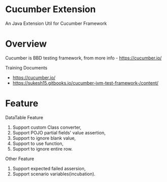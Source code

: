 # Cucumber Extension

An Java Extension Util for Cucumber Framework

# Overview
Cucumber is BBD testing framework, from more info - https://cucumber.io/

Training Documents
* https://cucumber.io/
* https://sukesh15.gitbooks.io/cucumber-jvm-test-framework-/content/

# Feature

DataTable Feature
  1. Support custom Class converter,
  1. Support POJO partial fields' value assertion,
  1. Support to ignore blank value,
  1. Support to use function,
  1. Support to ignore entire row.

Other Feature
  1. Support expected failed assersion,
  1. Support scenario variables(incubation).

